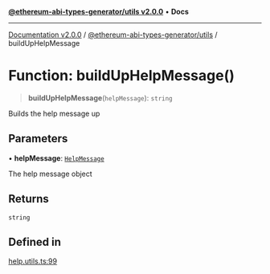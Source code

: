 [**@ethereum-abi-types-generator/utils v2.0.0**](../README.md) • **Docs**

***

[Documentation v2.0.0](../../../packages.md) / [@ethereum-abi-types-generator/utils](../README.md) / buildUpHelpMessage

# Function: buildUpHelpMessage()

> **buildUpHelpMessage**(`helpMessage`): `string`

Builds the help message up

## Parameters

• **helpMessage**: [`HelpMessage`](../../types/type-aliases/HelpMessage.md)

The help message object

## Returns

`string`

## Defined in

[help.utils.ts:99](https://github.com/niZmosis/ethereum-abi-types-generator/blob/8be0c174f1ad191b06c4413881733fc6912573c5/packages/utils/src/help.utils.ts#L99)
